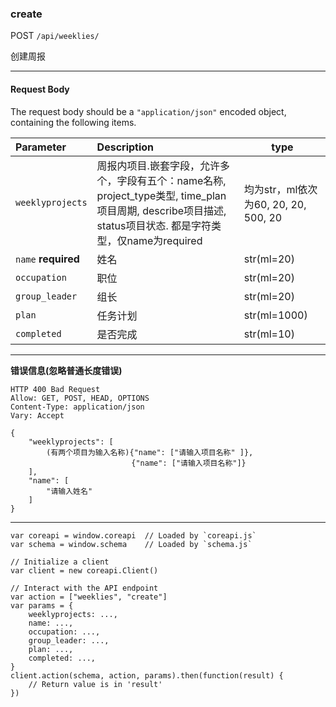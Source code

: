 ### create

POST `/api/weeklies/`

创建周报

---

#### Request Body

The request body should be a `"application/json"` encoded object, containing the following items.

| Parameter           | Description                                                  | type                                 |
| :------------------ | :----------------------------------------------------------- | ------------------------------------ |
| `weeklyprojects`    | 周报内项目.嵌套字段，允许多个，字段有五个：name名称, project_type类型, time_plan项目周期, describe项目描述, status项目状态. 都是字符类型，仅name为required | 均为str，ml依次为60, 20, 20, 500, 20 |
| `name` **required** | 姓名                                                         | str(ml=20)                           |
| `occupation`        | 职位                                                         | str(ml=20)                           |
| `group_leader`      | 组长                                                         | str(ml=20)                           |
| `plan`              | 任务计划                                                     | str(ml=1000)                         |
| `completed`         | 是否完成                                                     | str(ml=10)                           |

---

**错误信息(忽略普通长度错误)**

```
HTTP 400 Bad Request
Allow: GET, POST, HEAD, OPTIONS
Content-Type: application/json
Vary: Accept

{
    "weeklyprojects": [
        (有两个项目为输入名称){"name": ["请输入项目名称" ]},
                           {"name": ["请输入项目名称"]}
    ],
    "name": [
        "请输入姓名"
    ]
}
```



---

```
var coreapi = window.coreapi  // Loaded by `coreapi.js`
var schema = window.schema    // Loaded by `schema.js`

// Initialize a client
var client = new coreapi.Client()

// Interact with the API endpoint
var action = ["weeklies", "create"]
var params = {
    weeklyprojects: ...,
    name: ...,
    occupation: ...,
    group_leader: ...,
    plan: ...,
    completed: ...,
}
client.action(schema, action, params).then(function(result) {
    // Return value is in 'result'
})
```